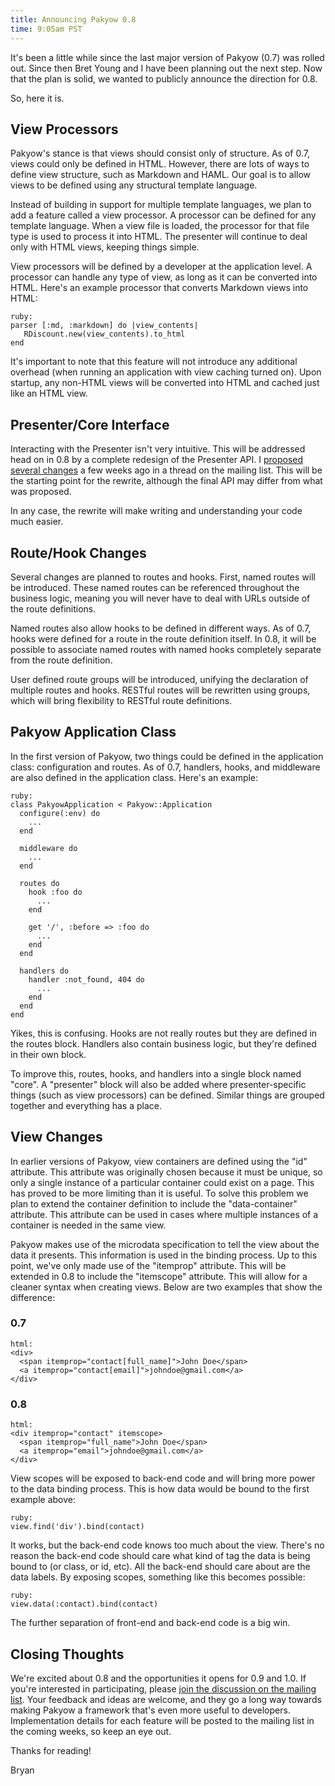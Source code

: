 ```yaml
---
title: Announcing Pakyow 0.8
time: 9:05am PST
---
```


It's been a little while since the last major version of Pakyow (0.7) was rolled out. Since then Bret Young and I have been planning out the next step. Now that the plan is solid, we wanted to publicly announce the direction for 0.8.

So, here it is.

## View Processors

Pakyow's stance is that views should consist only of structure. As of 0.7, views could only be defined in HTML. However, there are lots of ways to define view structure, such as Markdown and HAML. Our goal is to allow views to be defined using any structural template language.

Instead of building in support for multiple template languages, we plan to add a feature called a view processor. A processor can be defined for any template language. When a view file is loaded, the processor for that file type is used to process it into HTML. The presenter will continue to deal only with HTML views, keeping things simple.

View processors will be defined by a developer at the application level. A processor can handle any type of view, as long as it can be converted into HTML. Here's an example processor that converts Markdown views into HTML:

    ruby:
    parser [:md, :markdown] do |view_contents|
       RDiscount.new(view_contents).to_html
    end

It's important to note that this feature will not introduce any additional overhead (when running an application with view caching turned on). Upon startup, any non-HTML views will be converted into HTML and cached just like an HTML view.

## Presenter/Core Interface

Interacting with the Presenter isn't very intuitive. This will be addressed head on in 0.8 by a complete redesign of the Presenter API. I [proposed several changes](https://groups.google.com/d/msg/pakyow/CWP65SBZbms/LwLqZggtL1MJ) a few weeks ago in a thread on the mailing list. This will be the starting point for the rewrite, although the final API may differ from what was proposed.

In any case, the rewrite will make writing and understanding your code much easier.

## Route/Hook Changes

Several changes are planned to routes and hooks. First, named routes will be introduced. These named routes can be referenced throughout the business logic, meaning you will never have to deal with URLs outside of the route definitions.

Named routes also allow hooks to be defined in different ways. As of 0.7, hooks were defined for a route in the route definition itself. In 0.8, it will be possible to associate named routes with named hooks completely separate from the route definition.

User defined route groups will be introduced, unifying the declaration of multiple routes and hooks. RESTful routes will be rewritten using groups, which will bring flexibility to RESTful route definitions.

## Pakyow Application Class

In the first version of Pakyow, two things could be defined in the application class: configuration and routes. As of 0.7, handlers, hooks, and middleware are also defined in the application class. Here's an example:

    ruby:
    class PakyowApplication < Pakyow::Application
      configure(:env) do
        ...
      end
      
      middleware do
        ...
      end
      
      routes do
        hook :foo do
          ...
        end
        
        get '/', :before => :foo do
          ...
        end
      end
      
      handlers do
        handler :not_found, 404 do
          ...
        end
      end
    end

Yikes, this is confusing. Hooks are not really routes but they are defined in the routes block. Handlers also contain business logic, but they're defined in their own block.

To improve this, routes, hooks, and handlers into a single block named "core". A "presenter" block will also be added where presenter-specific things (such as view processors) can be defined. Similar things are grouped together and everything has a place.

## View Changes

In earlier versions of Pakyow, view containers are defined using the "id" attribute. This attribute was originally chosen because it must be unique, so only a single instance of a particular container could exist on a page. This has proved to be more limiting than it is useful. To solve this problem we plan to extend the container definition to include the "data-container" attribute. This attribute can be used in cases where multiple instances of a container is needed in the same view.

Pakyow makes use of the microdata specification to tell the view about the data it presents. This information is used in the binding process. Up to this point, we've only made use of the "itemprop" attribute. This will be extended in 0.8 to include the "itemscope" attribute. This will allow for a cleaner syntax when creating views. Below are two examples that show the difference:

### 0.7

    html:
    <div>
      <span itemprop="contact[full_name]">John Doe</span>
      <a itemprop="contact[email]">johndoe@gmail.com</a>
    </div>

### 0.8

    html:
    <div itemprop="contact" itemscope>
      <span itemprop="full_name">John Doe</span>
      <a itemprop="email">johndoe@gmail.com</a>
    </div>

View scopes will be exposed to back-end code and will bring more power to the data binding process. This is how data would be bound to the first example above:

    ruby:
    view.find('div').bind(contact)

It works, but the back-end code knows too much about the view. There's no reason the back-end code should care what kind of tag the data is being bound to (or class, or id, etc). All the back-end should care about are the data labels. By exposing scopes, something like this becomes possible:

    ruby:
    view.data(:contact).bind(contact)

The further separation of front-end and back-end code is a big win.

## Closing Thoughts

We're excited about 0.8 and the opportunities it opens for 0.9 and 1.0. If you're interested in participating, please [join the discussion on the mailing list](https://groups.google.com/d/msg/pakyow/owwpXNrP0Y4/LJoAvfjlP1YJ). Your feedback and ideas are welcome, and they go a long way towards making Pakyow a framework that's even more useful to developers. Implementation details for each feature will be posted to the mailing list in the coming weeks, so keep an eye out.

Thanks for reading!

Bryan
